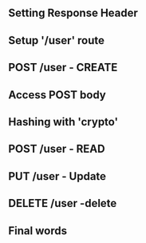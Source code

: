 
## Setting Response Header

## Setup '/user' route 

## POST /user - CREATE

## Access POST body

## Hashing with 'crypto'

## POST /user - READ

## PUT /user - Update

## DELETE /user -delete
## Final words

